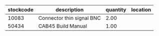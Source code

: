 |stockcode|description|quantity|location|
|---------|-----------|--------|--------|
|10083|Connector thin signal BNC|2.00||
|50434|CAB45 Build Manual|1.00||

